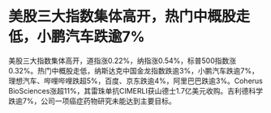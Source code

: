 # 美股三大指数集体高开，热门中概股走低，小鹏汽车跌逾7%

美股三大指数集体高开，道指涨0.22%，纳指涨0.54%，标普500指数涨0.32%。热门中概股走低，纳斯达克中国金龙指数跌逾3%，小鹏汽车跌逾7%，理想汽车、哔哩哔哩跌超5%，百度、京东跌逾4%，阿里巴巴跌逾3%。Coherus
BioSciences涨超11%，其雷珠单抗CIMERLI获山德士1.7亿美元收购。吉利德科学跌逾7%，公司一项癌症药物研究未能达到主要目标。

